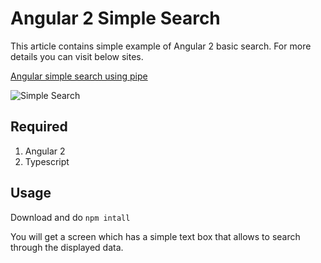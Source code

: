 # Angular 2 Simple Search

This article contains simple example of Angular 2 basic search. For more details you can visit below sites. 

[Angular simple search using pipe]

![Simple Search](https://2.bp.blogspot.com/-hPsELvrsZhE/WNpndtIoCxI/AAAAAAAAApQ/KRUKQ3MLJCQbWLjGj2SRTdMpHhP7uUEuQCLcB/s1600/angular2simplesearch.PNG)

## Required
1. Angular 2
2. Typescript

## Usage

Download and do `npm intall`

You will get a screen which has a simple text box that allows to search through the displayed data.

[Angular simple search using pipe]: <http://www.angulartutorial.net/2017/03/simple-search-using-pipe-in-angular-2.html>

